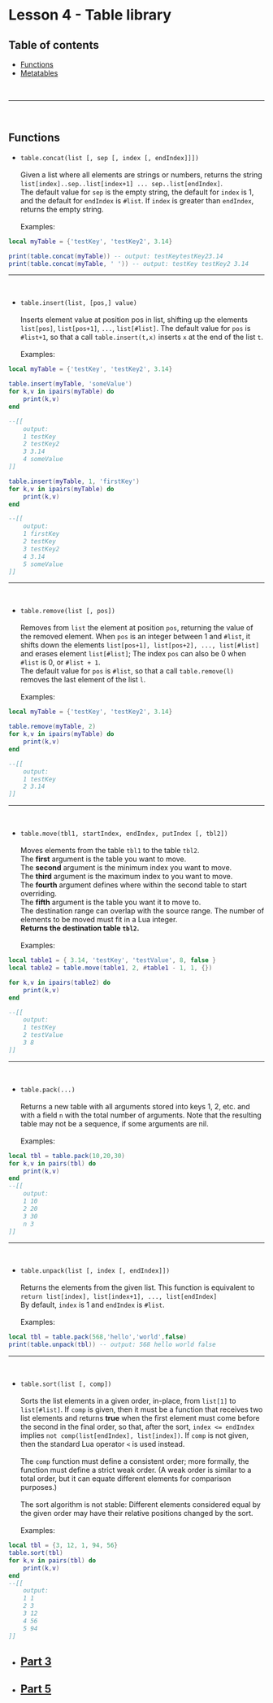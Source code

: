 # Lesson 4 - Table library

## Table of contents
- [Functions](#functions)
- [Metatables](#metatables)

<br/><hr/><br/><a name='functions'></a>

## Functions

- `table.concat(list [, sep [, index [, endIndex]]])`<br/><br/>
Given a list where all elements are strings or numbers, returns the string `list[index]..sep..list[index+1] ... sep..list[endIndex]`.<br/>
The default value for `sep` is the empty string, the default for `index` is 1, and the default for `endIndex` is `#list`. If `index` is greater than `endIndex`, returns the empty string.<br/><br/>
Examples:
```lua
local myTable = {'testKey', 'testKey2', 3.14}

print(table.concat(myTable)) -- output: testKeytestKey23.14
print(table.concat(myTable, ' ')) -- output: testKey testKey2 3.14
```
<hr/><br/>

- `table.insert(list, [pos,] value)`<br/><br/>
Inserts element value at position pos in list, shifting up the elements `list[pos]`, `list[pos+1]`, `...`, `list[#list]`. The default value for `pos` is `#list+1`, so that a call `table.insert(t,x)` inserts `x` at the end of the list `t`.<br/><br/>
Examples:
```lua
local myTable = {'testKey', 'testKey2', 3.14}

table.insert(myTable, 'someValue')
for k,v in ipairs(myTable) do
    print(k,v)
end

--[[
    output:
    1 testKey
    2 testKey2
    3 3.14
    4 someValue
]]

table.insert(myTable, 1, 'firstKey')
for k,v in ipairs(myTable) do
    print(k,v)
end

--[[
    output:
    1 firstKey
    2 testKey
    3 testKey2
    4 3.14
    5 someValue
]]
```
<hr/><br/>

- `table.remove(list [, pos])`<br/><br/>
Removes from `list` the element at position `pos`, returning the value of the removed element. When `pos` is an integer between 1 and `#list`, it shifts down the elements `list[pos+1], list[pos+2], ..., list[#list]` and erases element `list[#list]`; The index `pos` can also be 0 when `#list` is 0, or `#list + 1`.<br/>
The default value for `pos` is `#list`, so that a call `table.remove(l)` removes the last element of the list `l`.<br/><br/>
Examples:
```lua
local myTable = {'testKey', 'testKey2', 3.14}

table.remove(myTable, 2)
for k,v in ipairs(myTable) do
    print(k,v)
end

--[[
    output:
    1 testKey
    2 3.14
]]
```
<hr/><br/>

- `table.move(tbl1, startIndex, endIndex, putIndex [, tbl2])`<br/><br/>
Moves elements from the table `tbl1` to the table `tbl2`.<br/>
The <b>first</b> argument is the table you want to move.<br/>
The <b>second</b> argument is the minimum index you want to move.<br/>
The <b>third</b> argument is the maximum index to you want to move.<br/>
The <b>fourth</b> argument defines where within the second table to start overriding.<br/>
The <b>fifth</b> argument is the table you want it to move to.<br/>
The destination range can overlap with the source range. The number of elements to be moved must fit in a Lua integer.<br/><b>
Returns the destination table `tbl2`.</b><br/><br/>
Examples:
```lua
local table1 = { 3.14, 'testKey', 'testValue', 8, false }
local table2 = table.move(table1, 2, #table1 - 1, 1, {})

for k,v in ipairs(table2) do
    print(k,v)
end

--[[
    output:
    1 testKey
    2 testValue
    3 8
]]
```
<hr/><br/>

- `table.pack(...)`<br/><br/>
Returns a new table with all arguments stored into keys 1, 2, etc. and with a field `n` with the total number of arguments. Note that the resulting table may not be a sequence, if some arguments are nil.<br/><br/>
Examples:
```lua
local tbl = table.pack(10,20,30)
for k,v in pairs(tbl) do
    print(k,v)
end
--[[
    output:
    1 10
    2 20
    3 30
    n 3
]]
```
<hr/><br/>

- `table.unpack(list [, index [, endIndex]])`<br/><br/>
Returns the elements from the given list. This function is equivalent to `return list[index], list[index+1], ..., list[endIndex]`<br/>
By default, `index` is 1 and `endIndex` is `#list`.<br/><br/>
Examples:
```lua
local tbl = table.pack(568,'hello','world',false)
print(table.unpack(tbl)) -- output: 568 hello world false
```
<hr/><br/>

- `table.sort(list [, comp])`<br/><br/>
Sorts the list elements in a given order, in-place, from `list[1]` to `list[#list]`. If `comp` is given, then it must be a function that receives two list elements and returns <b>true</b> when the first element must come before the second in the final order, so that, after the sort, `index <= endIndex` implies `not comp(list[endIndex], list[index])`. If `comp` is not given, then the standard Lua operator `<` is used instead.<br/><br/>
The `comp` function must define a consistent order; more formally, the function must define a strict weak order. (A weak order is similar to a total order, but it can equate different elements for comparison purposes.)<br/><br/>
The sort algorithm is not stable: Different elements considered equal by the given order may have their relative positions changed by the sort.<br/><br/>
Examples:
```lua
local tbl = {3, 12, 1, 94, 56}
table.sort(tbl)
for k,v in pairs(tbl) do
    print(k,v)
end
--[[
    output:
    1 1
    2 3
    3 12
    4 56
    5 94
]]
```

- ## [Part 3](3%20-%20String%20library.md)
- ## [Part 5]()